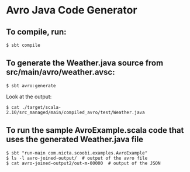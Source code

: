 # Avro Java Code Generator

## To compile, run:

    $ sbt compile

## To generate the Weather.java source from src/main/avro/weather.avsc:

    $ sbt avro:generate

Look at the output:

    $ cat ./target/scala-2.10/src_managed/main/compiled_avro/test/Weather.java

## To run the sample AvroExample.scala code that uses the generated Weather.java file

    $ sbt "run-main com.nicta.scoobi.examples.AvroExample"
    $ ls -l avro-joined-output/  # output of the avro file
    $ cat avro-joined-output2/out-m-00000  # output of the JSON
